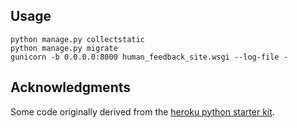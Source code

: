 
## Usage

```
python manage.py collectstatic
python manage.py migrate
gunicorn -b 0.0.0.0:8000 human_feedback_site.wsgi --log-file -
```

## Acknowledgments 
Some code originally derived from the [heroku python starter kit](https://github.com/heroku/python-getting-started).
